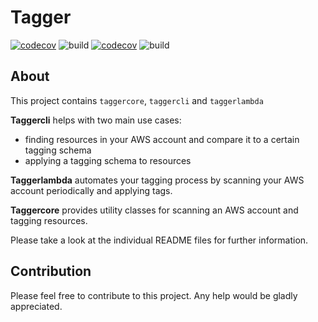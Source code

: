 # Tagger 
[![codecov](https://codecov.io/gh/IT-EXPERTS-AT/tagger/branch/master/graph/badge.svg?flag=taggercli)](https://codecov.io/gh/IT-EXPERTS-AT/tagger) ![build](https://github.com/IT-EXPERTS-AT/tagger/workflows/Cli-build/badge.svg)  [![codecov](https://codecov.io/gh/IT-EXPERTS-AT/tagger/branch/master/graph/badge.svg?flag=taggercore)](https://codecov.io/gh/IT-EXPERTS-AT/tagger) ![build](https://github.com/IT-EXPERTS-AT/tagger/workflows/Core-build/badge.svg)  
## About
This project contains `taggercore`, `taggercli` and `taggerlambda`

**Taggercli** helps with two main use cases:
 - finding resources in your AWS account and compare it to a certain tagging schema
 - applying a tagging schema to resources   
 
**Taggerlambda** automates your tagging process by scanning your AWS account periodically and applying tags.
 
**Taggercore** provides utility classes for scanning an AWS account and tagging resources.

Please take a look at the individual README files for further information.


## Contribution

Please feel free to contribute to this project. Any help would be gladly appreciated. 

